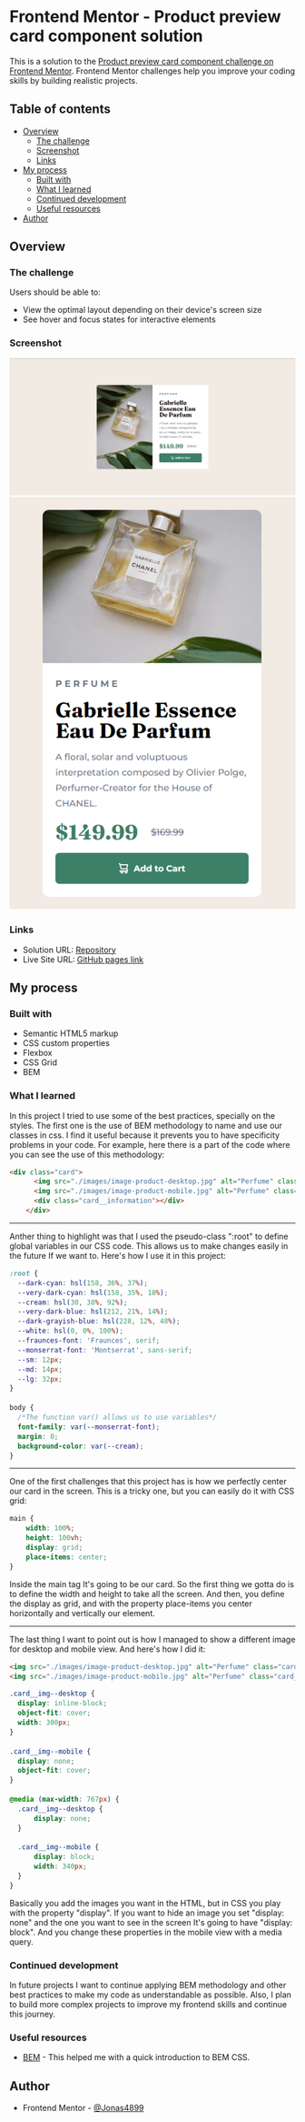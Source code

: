 # Frontend Mentor - Product preview card component solution

This is a solution to the [Product preview card component challenge on Frontend Mentor](https://www.frontendmentor.io/challenges/product-preview-card-component-GO7UmttRfa). Frontend Mentor challenges help you improve your coding skills by building realistic projects. 

## Table of contents

- [Overview](#overview)
  - [The challenge](#the-challenge)
  - [Screenshot](#screenshot)
  - [Links](#links)
- [My process](#my-process)
  - [Built with](#built-with)
  - [What I learned](#what-i-learned)
  - [Continued development](#continued-development)
  - [Useful resources](#useful-resources)
- [Author](#author)

## Overview

### The challenge

Users should be able to:

- View the optimal layout depending on their device's screen size
- See hover and focus states for interactive elements

### Screenshot

![](./images/desktop_view-project.png)
![](./images/mobile_view-project.png)

### Links

- Solution URL: [Repository](https://github.com/Jonas4899/product_preview_card_component)
- Live Site URL: [GitHub pages link](https://jonas4899.github.io/product_preview_card_component/)

## My process

### Built with

- Semantic HTML5 markup
- CSS custom properties
- Flexbox
- CSS Grid
- BEM 

### What I learned

In this project I tried to use some of the best practices, specially on the styles. The first one is the use of BEM methodology to name and use our classes in css. I find it useful because it prevents you to have specificity problems in your code. For example, here there is a part of the code where you can see the use of this methodology:

```html
<div class="card">
      <img src="./images/image-product-desktop.jpg" alt="Perfume" class="card__img card__img--desktop">
      <img src="./images/image-product-mobile.jpg" alt="Perfume" class="card__img card__img--mobile">
      <div class="card__information"></div>
    </div>
```
---

Anther thing to highlight was that I used the pseudo-class ":root" to define global variables in our CSS code. This allows us to make changes easily in the future If we want to. Here's how I use it in this project:

```css
:root {
  --dark-cyan: hsl(158, 36%, 37%);
  --very-dark-cyan: hsl(158, 35%, 18%);
  --cream: hsl(30, 38%, 92%);
  --very-dark-blue: hsl(212, 21%, 14%);
  --dark-grayish-blue: hsl(228, 12%, 48%);
  --white: hsl(0, 0%, 100%);
  --fraunces-font: 'Fraunces', serif;
  --monserrat-font: 'Montserrat', sans-serif;
  --sm: 12px;
  --md: 14px;
  --lg: 32px;
}

body {
  /*The function var() allows us to use variables*/
  font-family: var(--monserrat-font);
  margin: 0;
  background-color: var(--cream);
}
```

---

One of the first challenges that this project has is how we perfectly center our card in the screen. This is a tricky one, but you can easily do it with CSS grid:

```css
main {
    width: 100%;
    height: 100vh;
    display: grid;
    place-items: center;
}
```

Inside the main tag It's going to be our card. So the first thing we gotta do is to define the width and height to take all the screen. And then, you define the display as grid, and with the property place-items you center horizontally and vertically our element.

---

The last thing I want to point out is how I managed to show a different image for desktop and mobile view. And here's how I did it:

```html
<img src="./images/image-product-desktop.jpg" alt="Perfume" class="card__img card__img--desktop">
<img src="./images/image-product-mobile.jpg" alt="Perfume" class="card__img card__img--mobile">
```
```css
.card__img--desktop {
  display: inline-block;
  object-fit: cover;
  width: 300px;
}

.card__img--mobile {
  display: none;
  object-fit: cover;
}

@media (max-width: 767px) {
  .card__img--desktop {
      display: none;
  }
  
  .card__img--mobile {
      display: block;
      width: 340px;
  }
}
```

Basically you add the images you want in the HTML, but in CSS you play with the property "display". If you want to hide an image you set "display: none" and the one you want to see in the screen It's going to have "display: block". And you change these properties in the mobile view with a media query.

### Continued development

In future projects I want to continue applying BEM methodology and other best practices to make my code as understandable as possible. Also, I plan to build more complex projects to improve my frontend skills and continue this journey.

### Useful resources

- [BEM](https://getbem.com) - This helped me with a quick introduction to BEM CSS.

## Author

- Frontend Mentor - [@Jonas4899](https://www.frontendmentor.io/profile/Jonas4899)
